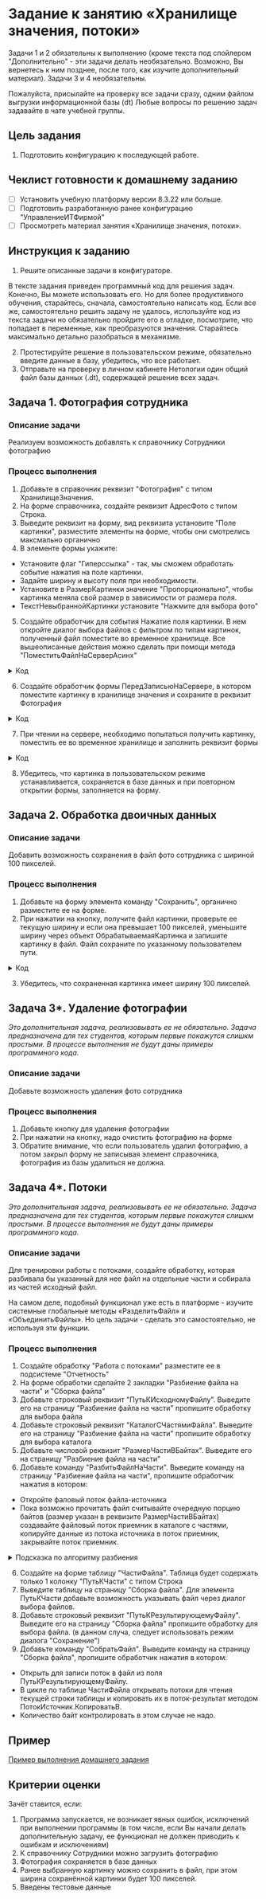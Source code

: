 # Задание к занятию «Хранилище значения, потоки»

Задачи 1 и 2 обязательны к выполнению (кроме текста под спойлером "Дополнительно" - эти задачи делать необязательно. Возможно, Вы вернетесь к ним позднее, после того, как изучите дополнительный материал). Задачи 3 и 4 необязательны.

Пожалуйста, присылайте на проверку все задачи сразу, одним файлом выгрузки информационной базы (dt)
Любые вопросы по решению задач задавайте в чате учебной группы.

## Цель задания

1. Подготовить конфигурацию к последующей работе.

## Чеклист готовности к домашнему заданию

- [ ] Установить учебную платформу версии 8.3.22 или больше.
- [ ] Подготовить разработанную ранее конфигурацию "УправлениеИТФирмой"
- [ ] Просмотреть материал занятия «Хранилище значения, потоки».

## Инструкция к заданию

1. Решите описанные задачи в конфигураторе.

В тексте задания приведен программный код для решения задач. Конечно, Вы можете использовать его. Но для более продуктивного обучения, старайтесь, сначала, самостоятельно написать код. Если все же, самостоятельно решить задачу не удалось, используйте код из текста задачи но обязательно пройдите его в отладке, посмотрите, что попадает в переменные, как преобразуются значения. Старайтесь максимально детально разобраться в механизме.

2. Протестируйте решение в пользовательском режиме, обязательно введите данные в базу, убедитесь, что все работает.
3. Отправьте на проверку в личном кабинете Нетологии один общий файл базы данных (.dt), содержащей решение всех задач.

## Задача 1. Фотография сотрудника

### Описание задачи

Реализуем возможность добавлять к справочнику Сотрудники фотографию

### Процесс выполнения

1. Добавьте в справочник реквизит "Фотография" с типом ХранилищеЗначения.
2. На форме справочника, создайте реквизит АдресФото с типом Строка.
3. Выведите реквизит на форму, вид реквизита установите "Поле картинки", разместите элементы на форме, чтобы они смотрелись максмально органично
4. В элементе формы укажите:

- Установите флаг "Гиперссылка" - так, мы сможем обработать событие нажатия на поле картинки.
- Задайте ширину и высоту поля при необходимости.
- Установите в РазмерКартинки значение "Пропорционально", чтобы картинка меняла свой размер в зависимости от размера поля.
- ТекстНевыбраннойКартинки установите "Нажмите для выбора фото"

5. Создайте обработчик для события Нажатие поля картинки. В нем откройте диалог выбора файлов с фильтром по типам картинок, полученный файл поместите во временное хранилище.
Все вышеописанные действия можно сделать при помощи метода "ПоместитьФайлНаСерверАсинх"

<details>
  <summary>Код</summary>

```bsl
&НаКлиенте
Процедура АдресФотоНажатие(Элемент, СтандартнаяОбработка)

    // отключаем стандартную обработку, т.к. стандартное действие для обработки нажатия на строку - вывести ее содержимое в предупреждении, нам это не нужно.
	СтандартнаяОбработка = Ложь;
	ВыбратьФайлФото();

КонецПроцедуры

&НаКлиенте
Асинх Процедура ВыбратьФайлФото()

	ПараметрыДиалога = Новый ПараметрыДиалогаПомещенияФайлов;
	ПараметрыДиалога.Заголовок = "Выберите фотографию";
	ПараметрыДиалога.Фильтр = "Картинки|*.jpg; *.png";
	ПараметрыДиалога.МножественныйВыбор = Ложь;

	ОписаниеФайла = Ждать ПоместитьФайлНаСерверАсинх( , , , ПараметрыДиалога, УникальныйИдентификатор);

	Если ОписаниеФайла = Неопределено Тогда
		Возврат;
	КонецЕсли;

	АдресФото = ОписаниеФайла.Адрес;
КонецПроцедуры
```

</details>

6. Создайте обработчик формы ПередЗаписьюНаСервере, в котором поместите картинку в хранилище значения и сохраните в реквизит Фотография

<details>
  <summary>Код</summary>

```bsl
&НаСервере
Процедура ПередЗаписьюНаСервере(Отказ, ТекущийОбъект, ПараметрыЗаписи)

	ДвоичныеДанныеФотографии = ПолучитьИзВременногоХранилища(АдресФото);
	ДанныеВХранилище = Новый ХранилищеЗначения(ДвоичныеДанныеФотографии);
	ТекущийОбъект.Фотография = ДанныеВХранилище;

КонецПроцедуры
```

</details>

7. При чтении на сервере, необходимо попытаться получить картинку, поместить ее во временное хранилище и заполнить реквизит формы

<details>
  <summary>Код</summary>

```bsl
&НаСервере
Процедура ПриЧтенииНаСервере(ТекущийОбъект)

	ДвоичныеДанныеФотографии = ТекущийОбъект.Фотография.Получить();
	АдресФото = ПоместитьВоВременноеХранилище(ДвоичныеДанныеФотографии, УникальныйИдентификатор);

КонецПроцедуры
```

</details>

8. Убедитесь, что картинка в пользовательском режиме устанавливается, сохраняется в базе данных и при повторном открытии формы, заполняется на форму.

## Задача 2. Обработка двоичных данных

### Описание задачи

Добавить возможность сохранения в файл фото сотрудника с шириной 100 пикселей.

### Процесс выполнения

1. Добавьте на форму элемента команду "Сохранить", органично разместите ее на форме.
2. При нажатии на кнопку, получите файл картинки, проверьте ее текущую ширину и если она превышает 100 пикселей, уменьшите ширину через объект ОбрабатываемаяКартинка и запишите картинку в файл. Файл сохраните по указанному пользователем пути.

<details>
  <summary>Код</summary>

```bsl
&НаКлиенте
Процедура СохранитьФото(Команда)

	АдресРезультата = ПодготовитьКартинку(АдресФото, УникальныйИдентификатор);

	// Если для номенклатуры не загружена картика, то не будем открывать окно сохранения файла
	Если Не ЗначениеЗаполнено(АдресРезультата) Тогда
		Возврат;
	КонецЕсли;

	ПараметрыПолученияФайла = Новый ПараметрыДиалогаПолученияФайлов;
	ПолучитьФайлССервераАсинх(АдресРезультата, Объект.Наименование + ".jpg", ПараметрыПолученияФайла);

КонецПроцедуры

&НаСервереБезКонтекста
Функция ПодготовитьКартинку(АдресФото, УИДФормы)

	ДвоичныеДанныеИзображения = ПолучитьИзВременногоХранилища(АдресФото);

	Если ДвоичныеДанныеИзображения = Неопределено Тогда
		Сообщение = Новый СообщениеПользователю;
		Сообщение.Текст = "Фотография не загружена";
		Сообщение.Сообщить();
		Возврат Неопределено;
	КонецЕсли;

	Картинка = Новый Картинка(ДвоичныеДанныеИзображения);                              

	Если Картинка.Ширина() = 100 Тогда 
		// Если ширина уже 100 пикселей, не надо обрабатывать, просто вернем тот же адрес
		Возврат АдресФото;
	КонецЕсли;

	ОбрабатываемаяКартинка = Новый ОбрабатываемаяКартинка(Картинка);
	ОбрабатываемаяКартинка.УстановитьРазмер(100, Неопределено);

	Картинка = ОбрабатываемаяКартинка.ПолучитьКартинку();

	ДвоичныеДанныеИзображения = Картинка.ПолучитьДвоичныеДанные();

	АдресОбработаннойКартинки = ПоместитьВоВременноеХранилище(ДвоичныеДанныеИзображения, УИДФормы);
	Возврат АдресОбработаннойКартинки;

КонецФункции
```

</details>

3. Убедитесь, что сохраненная картинка имеет ширину 100 пикселей.

## Задача 3*. Удаление фотографии

*Это дополнительная задача, реализовывать ее не обязательно.*
*Задача предназначена для тех студентов, которым первые покажутся слишкм простыми.*
*В процессе выполнения не будут даны примеры программного кода.*

### Описание задачи

Добавьте возможность удаления фото сотрудника

### Процесс выполнения

1. Добавьте кнопку для удаления фотографии
2. При нажатии на кнопку, надо очистить фотографию на форме
3. Обратите внимание, что если пользователь удалил фотографию, а потом закрыл форму не записывая элемент справочника, фотография из базы удалиться не должна.

## Задача 4*. Потоки

*Это дополнительная задача, реализовывать ее не обязательно.*
*Задача предназначена для тех студентов, которым первые покажутся слишкм простыми.*
*В процессе выполнения не будут даны примеры программного кода.*

### Описание задачи

Для тренировки работы с потоками, создайте обработку, которая разбивала бы указанный для нее файл на отдельные части и собирала из частей исходный файл.

На самом деле, подобный функционал уже есть в платформе - изучите системные глобальные методы «РазделитьФайл» и «ОбъединитьФайлы». Но цель задачи - сделать это самостоятельно, не используя эти функции.

### Процесс выполнения

1. Создайте обработку "Работа с потоками" разместите ее в подсистеме "Отчетность"
2. На форме обработки сделайте 2 закладки "Разбиение файла на части" и "Сборка файла"
3. Добавьте строковый реквизит "ПутьКИсходномуФайлу". Выведите его на страницу "Разбиение файла на части" пропишите обработку для выбора файла
4. Добавьте строковый реквизит "КаталогСЧастямиФайла". Выведите его на страницу "Разбиение файла на части" пропишите обработку для выбора каталога
5. Добавьте числовой реквизит "РазмерЧастиВБайтах". Выведите его на страницу "Разбиение файла на части"
6. Добавьте команду "РазбитьФайлНаЧасти". Выведите команду на страницу "Разбиение файла на части", пропишите обработчик нажатия в котором:

- Откройте фаловый поток файла-источника
- Пока возможно прочитать файл считывайте очередную порцию байтов (размер указан в реквизите РазмерЧастиВБайтах) создавайте файловый поток приемник в каталоге с частями, копируйте данные из потока источника в поток приемник, закрывайте поток приемник.

<details>
  <summary>Подсказка по алгоритму разбиения</summary>

- Выяснить размер исходного файла и записать в переменную «ОсталосьПрочитать». См. объект «Файл» и «ФайловыйПоток».
- В цикле открыть новый файловый поток для записи. Имя части сгенерировать как "Часть_"+"Счетчик.
- Записать в файловый поток части методом ИсходныйПоток.КопироватьВ(ПотокЧасти, РазмерЧасти).
- Перед записью проконтролировать, что РазмерЧасти меньше переменной ОсталосьПрочитать. Если РазмерЧасти больше — скопировать только оставшееся число байт
- Уменьшить переменную ОсталосьПрочитать на РазмерЧастиВБайтах.

</details>

6. Создайте на форме таблицу "ЧастиФайла". Таблица будет содержать только 1 колонку "ПутьКЧасти" с типом Строка
7. Выведите таблицу на страницу "Сборка файла". Для элемента ПутьКЧасти добавьте возможность указывать файл через диалог выбора файлов.
8. Добавьте строковый реквизит "ПутьКРезультирующемуФайлу". Выведите его на страницу "Сборка файла" пропишите обработку для выбора файла. (в данном случа, следует использовать режим диалога "Сохранение")
9. Добавьте команду "СобратьФайл". Выведите команду на страницу "Сборка файла", пропишите обработчик нажатия в котором:

- Открыть для записи поток в файл из поля ПутьКРезультирующемуФайлу.
- В цикле по таблице ЧастиФайла открывать потоки для чтения текущей строки таблицы и копировать их в поток-результат методом ПотокИсточник.КопироватьВ.
- Количество байт контролировать в этом случае не надо.

## Пример

[Пример выполнения домашнего задания](examples/HW_6_4_example.md)

## Критерии оценки

Зачёт ставится, если:

1. Программа запускается, не возникает явных ошибок, исключений при выполнении программы (в том числе, если Вы начали делать дополнительную задачу, ее функционал не должен приводить к ошибкам и исключениям)
2. К справочнику Сотрудники можно загрузить фотографию
3. Фотография сохраняется в базе данных
4. Ранее выбранную картинку можно сохранить в файл, при этом ширина сохранённой картинки будет 100 пикселей.
5. Введены тестовые данные

